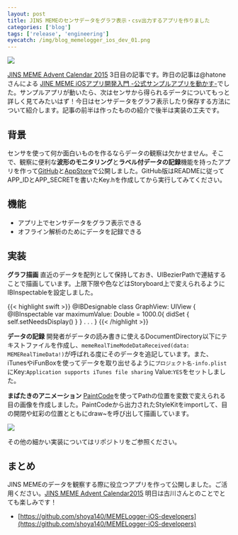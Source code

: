 ```yaml
---
layout: post
title: JINS MEMEのセンサデータをグラフ表示・csv出力するアプリを作りました
categories: ['blog']
tags: ['release', 'engineering']
eyecatch: /img/blog_memelogger_ios_dev_01.png
---
```


<img src="/img/blog_memelogger_ios_dev_01.png" class="image-on-frame-small">

[JINS MEME Advent Calendar 2015](http://qiita.com/advent-calendar/2015/jinsmeme) 3日目の記事です。昨日の記事は@hatoneさんによる [JINE MEME iOSアプリ開発入門 -公式サンプルアプリを動かす-](http://hatone.hateblo.jp/entry/2015/12/01/162235)でした。サンプルアプリが動いたら、次はセンサから得られるデータについてもっと詳しく見てみたいはず！今日はセンサデータをグラフ表示したり保存する方法について紹介します。記事の前半は作ったものの紹介で後半は実装の工夫です。

## 背景

センサを使って何か面白いものを作るならデータの観察は欠かせません。そこで、観察に便利な**波形のモニタリング**と**ラベル付データの記録**機能を持ったアプリを作って[GitHub](https://github.com/shoya140/MEMELogger-iOS-developers)と[AppStore](https://itunes.apple.com/us/app/memelogger/id1073074817)で公開しました。GitHub版はREADMEに従ってAPP_IDとAPP_SECRETを書いたKey.hを作成してから実行してみてください。

## 機能

* アプリ上でセンサデータをグラフ表示できる
* オフライン解析のためにデータを記録できる

## 実装

**グラフ描画** 直近のデータを配列として保持しておき、UIBezierPathで連結することで描画しています。上限下限や色などはStoryboard上で変えられるようにIBInspectableを設定しました。

{{< highlight swift >}}
@IBDesignable class GraphView: UIView {
    @IBInspectable var maximumValue: Double = 1000.0{
        didSet {
            self.setNeedsDisplay()
        }
    }
    .
    .
    .
}
{{< /highlight >}}

**データの記録** 開発者がデータの読み書きに使えるDocumentDirectory以下にテキストファイルを作成し、```memeRealTimeModeDataReceived(data: MEMERealTimeData!)```が呼ばれる度にそのデータを追記しています。また、iTunesやiFunBoxを使ってデータを取り出せるように```プロジェクト名-info.plist```にKey:```Application supports iTunes file sharing``` Value:```YES```をセットしました。

**まばたきのアニメーション** [PaintCode](http://www.paintcodeapp.com/)を使ってPathの位置を変数で変えられる目の画像を作成しました。PaintCodeから出力されたStyleKitをimportして、目の開閉や虹彩の位置とともにdraw~を呼び出して描画しています。

<img src="/img/blog_memelogger_ios_dev_02.png" class="image-on-frame-medium">

その他の細かい実装についてはリポジトリをご参照ください。

## まとめ

JINS MEMEのデータを観察する際に役立つアプリを作って公開しました。ご活用ください。[JINS MEME Advent Calendar2015](http://qiita.com/advent-calendar/2015/jinsmeme) 明日は古川さんとのことでとても楽しみです！

* [https://github.com/shoya140/MEMELogger-iOS-developers](https://github.com/shoya140/MEMELogger-iOS-developers)
